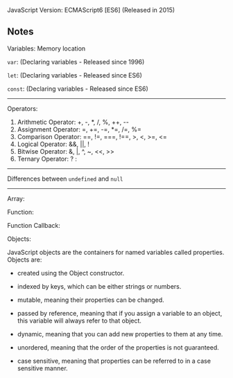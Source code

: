 JavaScript Version: ECMAScript6 [ES6] (Released in 2015)

Notes
---------------------------------------------------------------

Variables: Memory location

`var`: (Declaring variables - Released since 1996)

`let`: (Declaring variables - Released since ES6)

`const`: (Declaring variables - Released since ES6)

---

Operators:

1. Arithmetic Operator: +, -, *, /,  %, ++, --
2. Assignment Operator: =, +=, -=, *=, /=, %=
3. Comparison Operator: ==, !=, ===, !==, >, <, >=, <=
4. Logical Operator: &&, ||, !
5. Bitwise Operator:  &, |, ^, ~, <<, >>
6. Ternary Operator: ? :

---

Differences between `undefined` and `null`

---

Array:

Function:

Function Callback:

Objects:

JavaScript objects are the containers for named variables called properties. Objects are:

- created using the Object constructor.

- indexed by keys, which can be either strings or numbers.

- mutable, meaning their properties can be changed.

- passed by reference, meaning that if you assign a variable to an object, this variable  will always refer to that object.

- dynamic, meaning that you can add new properties to them at any time.

- unordered, meaning that the order of the properties is not guaranteed.

- case sensitive, meaning that properties can be referred to in a case  sensitive manner.
